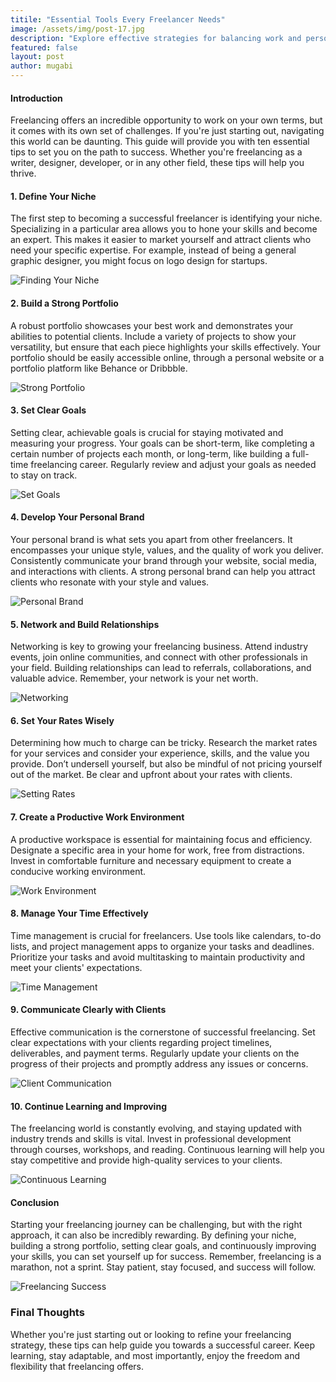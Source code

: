 ```yaml
---
titile: "Essential Tools Every Freelancer Needs"
image: /assets/img/post-17.jpg
description: "Explore effective strategies for balancing work and personal life as a freelancer."
featured: false
layout: post
author: mugabi
---
```


#### Introduction

Freelancing offers an incredible opportunity to work on your own terms, but it comes with its own set of challenges. If you're just starting out, navigating this world can be daunting. This guide will provide you with ten essential tips to set you on the path to success. Whether you're freelancing as a writer, designer, developer, or in any other field, these tips will help you thrive.

#### 1. **Define Your Niche**

The first step to becoming a successful freelancer is identifying your niche. Specializing in a particular area allows you to hone your skills and become an expert. This makes it easier to market yourself and attract clients who need your specific expertise. For example, instead of being a general graphic designer, you might focus on logo design for startups.

![Finding Your Niche](https://images.unsplash.com/photo-1712666410511-4e84e3db6457?q=80&w=2070&auto=format&fit=crop&ixlib=rb-4.0.3&ixid=M3wxMjA3fDB8MHxwaG90by1wYWdlfHx8fGVufDB8fHx8fA%3D%3D)

#### 2. **Build a Strong Portfolio**

A robust portfolio showcases your best work and demonstrates your abilities to potential clients. Include a variety of projects to show your versatility, but ensure that each piece highlights your skills effectively. Your portfolio should be easily accessible online, through a personal website or a portfolio platform like Behance or Dribbble.

![Strong Portfolio](https://images.unsplash.com/photo-1633596683562-4a47eb4983c5?q=80&w=1932&auto=format&fit=crop&ixlib=rb-4.0.3&ixid=M3wxMjA3fDB8MHxwaG90by1wYWdlfHx8fGVufDB8fHx8fA%3D%3D)

#### 3. **Set Clear Goals**

Setting clear, achievable goals is crucial for staying motivated and measuring your progress. Your goals can be short-term, like completing a certain number of projects each month, or long-term, like building a full-time freelancing career. Regularly review and adjust your goals as needed to stay on track.

![Set Goals](https://images.unsplash.com/photo-1633536237825-577dbc91967f?q=80&w=1932&auto=format&fit=crop&ixlib=rb-4.0.3&ixid=M3wxMjA3fDB8MHxwaG90by1wYWdlfHx8fGVufDB8fHx8fA%3D%3D)

#### 4. **Develop Your Personal Brand**

Your personal brand is what sets you apart from other freelancers. It encompasses your unique style, values, and the quality of work you deliver. Consistently communicate your brand through your website, social media, and interactions with clients. A strong personal brand can help you attract clients who resonate with your style and values.

![Personal Brand](https://images.unsplash.com/photo-1714547808419-dcee89c7d508?q=80&w=1932&auto=format&fit=crop&ixlib=rb-4.0.3&ixid=M3wxMjA3fDB8MHxwaG90by1wYWdlfHx8fGVufDB8fHx8fA%3D%3D)

#### 5. **Network and Build Relationships**

Networking is key to growing your freelancing business. Attend industry events, join online communities, and connect with other professionals in your field. Building relationships can lead to referrals, collaborations, and valuable advice. Remember, your network is your net worth.

![Networking](https://images.unsplash.com/photo-1629729802306-2c196af7eef5?q=80&w=2080&auto=format&fit=crop&ixlib=rb-4.0.3&ixid=M3wxMjA3fDB8MHxwaG90by1wYWdlfHx8fGVufDB8fHx8fA%3D%3D)

#### 6. **Set Your Rates Wisely**

Determining how much to charge can be tricky. Research the market rates for your services and consider your experience, skills, and the value you provide. Don’t undersell yourself, but also be mindful of not pricing yourself out of the market. Be clear and upfront about your rates with clients.

![Setting Rates](https://images.unsplash.com/photo-1632373564036-cc8b7ce520c6?q=80&w=1932&auto=format&fit=crop&ixlib=rb-4.0.3&ixid=M3wxMjA3fDB8MHxwaG90by1wYWdlfHx8fGVufDB8fHx8fA%3D%3D)

#### 7. **Create a Productive Work Environment**

A productive workspace is essential for maintaining focus and efficiency. Designate a specific area in your home for work, free from distractions. Invest in comfortable furniture and necessary equipment to create a conducive working environment.

![Work Environment](https://images.unsplash.com/photo-1617791160588-241658c0f566?q=80&w=1964&auto=format&fit=crop&ixlib=rb-4.0.3&ixid=M3wxMjA3fDB8MHxwaG90by1wYWdlfHx8fGVufDB8fHx8fA%3D%3D)

#### 8. **Manage Your Time Effectively**

Time management is crucial for freelancers. Use tools like calendars, to-do lists, and project management apps to organize your tasks and deadlines. Prioritize your tasks and avoid multitasking to maintain productivity and meet your clients' expectations.

![Time Management](https://images.unsplash.com/photo-1618472609777-b038f1f04b8d?q=80&w=1964&auto=format&fit=crop&ixlib=rb-4.0.3&ixid=M3wxMjA3fDB8MHxwaG90by1wYWdlfHx8fGVufDB8fHx8fA%3D%3D)

#### 9. **Communicate Clearly with Clients**

Effective communication is the cornerstone of successful freelancing. Set clear expectations with your clients regarding project timelines, deliverables, and payment terms. Regularly update your clients on the progress of their projects and promptly address any issues or concerns.

![Client Communication](https://images.unsplash.com/photo-1669564340082-4793c958dadc?q=80&w=1932&auto=format&fit=crop&ixlib=rb-4.0.3&ixid=M3wxMjA3fDB8MHxwaG90by1wYWdlfHx8fGVufDB8fHx8fA%3D%3D)

#### 10. **Continue Learning and Improving**

The freelancing world is constantly evolving, and staying updated with industry trends and skills is vital. Invest in professional development through courses, workshops, and reading. Continuous learning will help you stay competitive and provide high-quality services to your clients.

![Continuous Learning](https://images.unsplash.com/photo-1670191835003-0e7e85b5f989?q=80&w=1932&auto=format&fit=crop&ixlib=rb-4.0.3&ixid=M3wxMjA3fDB8MHxwaG90by1wYWdlfHx8fGVufDB8fHx8fA%3D%3D)

#### Conclusion

Starting your freelancing journey can be challenging, but with the right approach, it can also be incredibly rewarding. By defining your niche, building a strong portfolio, setting clear goals, and continuously improving your skills, you can set yourself up for success. Remember, freelancing is a marathon, not a sprint. Stay patient, stay focused, and success will follow.

![Freelancing Success](https://images.unsplash.com/photo-1669351004430-8a5c1455e45f?q=80&w=1932&auto=format&fit=crop&ixlib=rb-4.0.3&ixid=M3wxMjA3fDB8MHxwaG90by1wYWdlfHx8fGVufDB8fHx8fA%3D%3D)

### Final Thoughts

Whether you're just starting out or looking to refine your freelancing strategy, these tips can help guide you towards a successful career. Keep learning, stay adaptable, and most importantly, enjoy the freedom and flexibility that freelancing offers.
